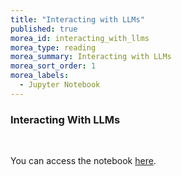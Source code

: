 ```yaml
---
title: "Interacting with LLMs" 
published: true
morea_id: interacting_with_llms
morea_type: reading
morea_summary: Interacting with LLMs
morea_sort_order: 1
morea_labels:
  - Jupyter Notebook
---
```

### Interacting With LLMs
<br/>

You can access the notebook [here](resources/Interacting_with_LLMs.ipynb).

<br/>